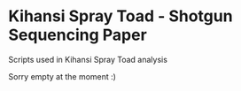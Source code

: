 # Kihansi Spray Toad - Shotgun Sequencing Paper
Scripts used in Kihansi Spray Toad analysis 

Sorry empty at the moment :) 
